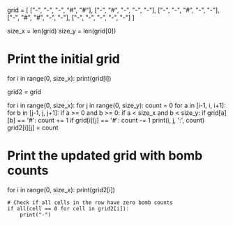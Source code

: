 grid = [
    ["-", "-", "-", "#", "#"],
    ["-", "#", "-", "-", "-"],
    ["-", "-", "#", "-", "-"],
    ["-", "#", "#", "-", "-"],
    ["-", "-", "-", "-", "-"]
]

size_x = len(grid)
size_y = len(grid[0])

# Print the initial grid
for i in range(0, size_x):
    print(grid[i])

grid2 = grid

for i in range(0, size_x):
    for j in range(0, size_y):
        count = 0
        for a in [i-1, i, i+1]:
            for b in [j-1, j, j+1]:
                if a >= 0 and b >= 0:
                    if a < size_x and b < size_y:
                        if grid[a][b] == '#':
                            count += 1
        if grid[i][j] == '#':
            count -= 1
        print(i, j, ':', count)
        grid2[i][j] = count

# Print the updated grid with bomb counts
for i in range(0, size_x):
    print(grid2[i])

    # Check if all cells in the row have zero bomb counts
    if all(cell == 0 for cell in grid2[i]):
        print("-")


